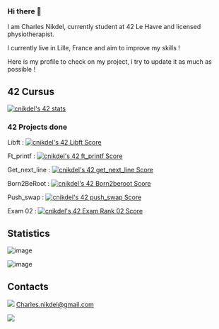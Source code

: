 ### Hi there 👋

I am Charles Nikdel, currently student at 42 Le Havre and licensed physiotherapist.

I currently live in Lille, France and aim to improve my skills !

Here is my profile to check on my project, i try to update it as much as possible !

## 42 Cursus

[![cnikdel's 42 stats](https://badge42.vercel.app/api/v2/clh10ft22001608l9m52onx9h/stats?cursusId=21&coalitionId=331)](https://github.com/JaeSeoKim/badge42)

### 42 Projects done

Libft : [![cnikdel's 42 Libft Score](https://badge42.vercel.app/api/v2/clh10ft22001608l9m52onx9h/project/3060775)](https://github.com/JaeSeoKim/badge42)

Ft_printf : [![cnikdel's 42 ft_printf Score](https://badge42.vercel.app/api/v2/clh10ft22001608l9m52onx9h/project/3074875)](https://github.com/JaeSeoKim/badge42)

Get_next_line : [![cnikdel's 42 get_next_line Score](https://badge42.vercel.app/api/v2/clh10ft22001608l9m52onx9h/project/3074877)](https://github.com/JaeSeoKim/badge42)

Born2BeRoot : [![cnikdel's 42 Born2beroot Score](https://badge42.vercel.app/api/v2/clh10ft22001608l9m52onx9h/project/3074876)](https://github.com/JaeSeoKim/badge42)

Push_swap : [![cnikdel's 42 push_swap Score](https://badge42.vercel.app/api/v2/clh10ft22001608l9m52onx9h/project/3079234)](https://github.com/JaeSeoKim/badge42)

Exam 02 : [![cnikdel's 42 Exam Rank 02 Score](https://badge42.vercel.app/api/v2/clh10ft22001608l9m52onx9h/project/3085106)](https://github.com/JaeSeoKim/badge42)

## Statistics

![image](https://github-readme-stats.vercel.app/api/top-langs/?username=charlesnkdl)

![image](https://github-profile-summary-cards.vercel.app/api/cards/profile-details?username=charlesnkdl&theme=default)

## Contacts

<img src="https://img.shields.io/badge/Gmail-D14836?style=for-the-badge&logo=gmail&logoColor=white" /> Charles.nikdel@gmail.com


<img src="https://hits.seeyoufarm.com/api/count/incr/badge.svg?url=https%3A%2F%2Fgithub.com%2FCharlesNkdl1212%2Fhit-counter" />

<!--
**CharlesNkdl/CharlesNkdl** is a ✨ _special_ ✨ repository because its `README.md` (this file) appears on your GitHub profile.

Here are some ideas to get you started:

- 🔭 I’m currently working on ...
- 🌱 I’m currently learning ...
- 👯 I’m looking to collaborate on ...
- 🤔 I’m looking for help with ...
- 💬 Ask me about ...
- 📫 How to reach me: ...
- 😄 Pronouns: ...
- ⚡ Fun fact: ...
-->

